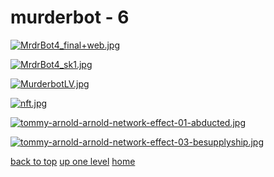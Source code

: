 # murderbot - 6
[![MrdrBot4_final+web.jpg](/mobile/murderbot/MrdrBot4_final+web.jpg "MrdrBot4_final+web.jpg")](https://raw.githubusercontent.com/buckmanc/wallpapers/main/mobile/murderbot/MrdrBot4_final+web.jpg)

[![MrdrBot4_sk1.jpg](/mobile/murderbot/MrdrBot4_sk1.jpg "MrdrBot4_sk1.jpg")](https://raw.githubusercontent.com/buckmanc/wallpapers/main/mobile/murderbot/MrdrBot4_sk1.jpg)

[![MurderbotLV.jpg](/mobile/murderbot/MurderbotLV.jpg "MurderbotLV.jpg")](https://raw.githubusercontent.com/buckmanc/wallpapers/main/mobile/murderbot/MurderbotLV.jpg)

[![nft.jpg](/mobile/murderbot/nft.jpg "nft.jpg")](https://raw.githubusercontent.com/buckmanc/wallpapers/main/mobile/murderbot/nft.jpg)

[![tommy-arnold-arnold-network-effect-01-abducted.jpg](/mobile/murderbot/tommy-arnold-arnold-network-effect-01-abducted.jpg "tommy-arnold-arnold-network-effect-01-abducted.jpg")](https://raw.githubusercontent.com/buckmanc/wallpapers/main/mobile/murderbot/tommy-arnold-arnold-network-effect-01-abducted.jpg)

[![tommy-arnold-arnold-network-effect-03-besupplyship.jpg](/mobile/murderbot/tommy-arnold-arnold-network-effect-03-besupplyship.jpg "tommy-arnold-arnold-network-effect-03-besupplyship.jpg")](https://raw.githubusercontent.com/buckmanc/wallpapers/main/mobile/murderbot/tommy-arnold-arnold-network-effect-03-besupplyship.jpg)


</p>
</details>


[back to top](#)
[up one level](/mobile/README.MD)
[home](/)
